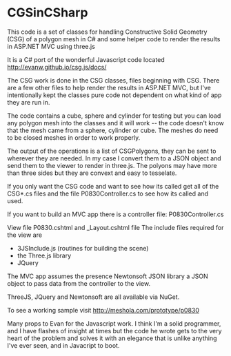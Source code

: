 # CGSinCSharp

This code is a set of classes for handling Constructive Solid Geometry (CSG) of a polygon mesh in C# and some helper code to render the results in ASP.NET MVC using three.js

It is a C# port of the wonderful Javascript code located http://evanw.github.io/csg.js/docs/

The CSG work is done in the CSG classes, files beginning with CSG. There are a few other files to help render the results in ASP.NET MVC, but I've intentionally kept the classes pure code not dependent on what kind of app they are run in. 

The code contains a cube, sphere and cylinder for testing but you can load any polygon mesh into the classes and it will work -- the code doesn't know that the mesh came from a sphere, cylinder or cube. The meshes do need to be closed meshes in order to work properly.

The output of the operations is a list of CSGPolygons, they can be sent to wherever they are needed. In my case I convert them to a JSON object and send them to the viewer to render in three.js. The polyons may have more than three sides but they are convext and easy to tesselate.

If you only want the CSG code and want to see how its called get all of the CSG*.cs files and the file P0830Controller.cs to see how its called and used. 

If you want to build an MVC app there is a controller file:
P0830Controller.cs

View file P0830.cshtml and _Layout.cshtml file
The include files required for the view are
   + 3JSInclude.js  (routines for building the scene)
   + the Three.js library
   + JQuery 

The MVC app assumes the presence Newtonsoft JSON library a JSON object to pass data from the controller to the view.

ThreeJS, JQuery and Newtonsoft are all available via NuGet.

To see a working sample visit http://meshola.com/prototype/p0830

Many props to Evan for the Javascript work. I think I'm a solid programmer, and I have flashes of insight at times but the code he wrote gets to the very heart of the problem and solves it with an elegance that is unlike anything I've ever seen, and in Javacript to boot.
